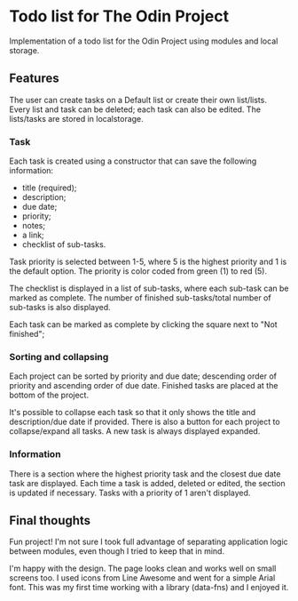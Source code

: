 # Todo list for The Odin Project

Implementation of a todo list for the Odin Project using modules and local storage.

## Features

The user can create tasks on a Default list or create their own list/lists. Every list and task can be deleted; each task can also be edited. The lists/tasks are stored in localstorage.

### Task

Each task is created using a constructor that can save the following information:

- title (required);
- description;
- due date;
- priority;
- notes;
- a link;
- checklist of sub-tasks.

Task priority is selected between 1-5, where 5 is the highest priority and 1 is the default option. The priority is color coded from green (1) to red (5).

The checklist is displayed in a list of sub-tasks, where each sub-task can be marked as complete. The number of finished sub-tasks/total number of sub-tasks is also displayed.

Each task can be marked as complete by clicking the square next to "Not finished";

### Sorting and collapsing

Each project can be sorted by priority and due date; descending order of priority and ascending order of due date. Finished tasks are placed at the bottom of the project.

It's possible to collapse each task so that it only shows the title and description/due date if provided. There is also a button for each project to collapse/expand all tasks. A new task is always displayed expanded.

### Information

There is a section where the highest priority task and the closest due date task are displayed. Each time a task is added, deleted or edited, the section is updated if necessary. Tasks with a priority of 1 aren't displayed.

## Final thoughts

Fun project! I'm not sure I took full advantage of separating application logic between modules, even though I tried to keep that in mind.

I'm happy with the design. The page looks clean and works well on small screens too. I used icons from Line Awesome and went for a simple Arial font. This was my first time working with a library (data-fns) and I enjoyed it.
